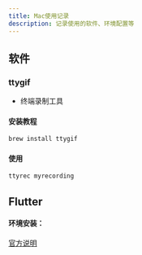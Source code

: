 ```yaml
---
title: Mac使用记录
description: 记录使用的软件、环境配置等
---
```

## 软件

###  ttygif

- 终端录制工具

#### 安装教程

```bash
brew install ttygif
```

#### 使用

```bash 命令行提示符 command:("[root@localhost] $":1,9-10||"[admin@remotehost] #":4-6)
ttyrec myrecording
```






## Flutter

#### 环境安装：

[官方说明](https://docs.flutter.dev/get-started/install/macos)

